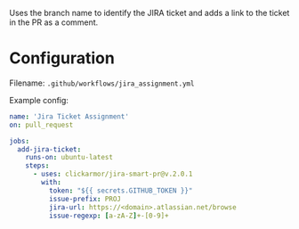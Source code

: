 Uses the branch name to identify the JIRA ticket and adds a link to the ticket in the PR as a comment.

# Configuration

Filename: `.github/workflows/jira_assignment.yml`

Example config:

```yml
name: 'Jira Ticket Assignment'
on: pull_request

jobs:
  add-jira-ticket:
    runs-on: ubuntu-latest
    steps:
      - uses: clickarmor/jira-smart-pr@v.2.0.1
        with:
          token: "${{ secrets.GITHUB_TOKEN }}"
          issue-prefix: PROJ
          jira-url: https://<domain>.atlassian.net/browse
          issue-regexp: [a-zA-Z]+-[0-9]+
```
